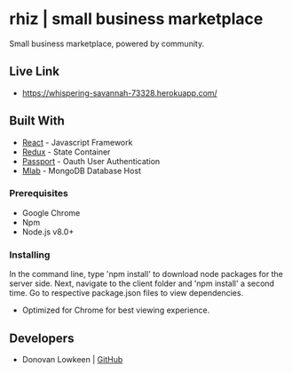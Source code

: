 # rhiz | small business marketplace

Small business marketplace, powered by community. 

## Live Link
 - https://whispering-savannah-73328.herokuapp.com/

## Built With
* [React](https://reactjs.org/docs/hello-world.html) - Javascript Framework
* [Redux](https://redux.js.org/) - State Container
* [Passport](http://www.passportjs.org/) - Oauth User Authentication
* [Mlab](https://mlab.com/) - MongoDB Database Host

### Prerequisites

* Google Chrome
* Npm 
* Node.js v8.0+

### Installing

In the command line, type 'npm install' to download node packages for the server side. Next, navigate to the client folder and 'npm install' a second time. Go to respective package.json files to view dependencies.
- Optimized for Chrome for best viewing experience.

## Developers
- Donovan Lowkeen | [GitHub](https://github.com/dlowkeen)
